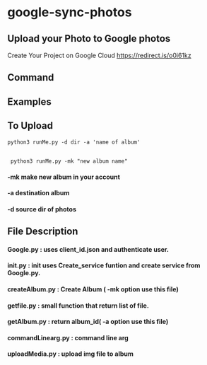 # google-sync-photos

## Upload your Photo to Google photos

Create Your Project on Google Cloud https://redirect.is/o0i61kz

## Command
  
  ## Examples
  
  ## To Upload
  
    python3 runMe.py -d dir -a 'name of album'
  
  ##
  
     python3 runMe.py -mk "new album name"
     
 
#### -mk make new album in your account
  
#### -a  destination album 

#### -d  source dir of photos


## File Description

#### Google.py           : uses client_id.json and authenticate user.

#### init.py             : init uses Create_service funtion and create service from Google.py.

#### createAlbum.py      : Create Album ( -mk option use this file)

#### getfile.py          : small function that return list of file.

#### getAlbum.py         : return album_id( -a option use this file)

#### commandLinearg.py   : command line arg

#### uploadMedia.py      : upload img file to album

